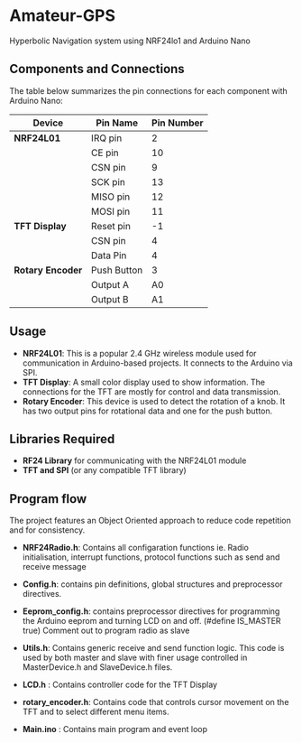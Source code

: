 # Amateur-GPS
Hyperbolic Navigation system using NRF24lo1 and Arduino Nano

## Components and Connections

The table below summarizes the pin connections for each component with Arduino Nano:

| **Device**         | **Pin Name**    | **Pin Number** |
|--------------------|-----------------|----------------|
| **NRF24L01**       | IRQ pin         | 2              |
|                    | CE pin          | 10             |
|                    | CSN pin         | 9              |
|                    | SCK pin         | 13             |
|                    | MISO pin        | 12             |
|                    | MOSI pin        | 11             |
| **TFT Display**    | Reset pin       | -1             |
|                    | CSN pin         | 4              |
|                    | Data Pin        | 4              |
| **Rotary Encoder** | Push Button     | 3              |
|                    | Output A        | A0             |
|                    | Output B        | A1             |

## Usage

- **NRF24L01**: This is a popular 2.4 GHz wireless module used for communication in Arduino-based projects. It connects to the Arduino via SPI.
- **TFT Display**: A small color display used to show information. The connections for the TFT are mostly for control and data transmission.
- **Rotary Encoder**: This device is used to detect the rotation of a knob. It has two output pins for rotational data and one for the push button.


## Libraries Required

- **RF24 Library** for communicating with the NRF24L01 module
- **TFT and SPI** (or any compatible TFT library)

## Program flow
The project features an Object Oriented approach to reduce code repetition and for consistency.

- **NRF24Radio.h**: Contains all configaration functions ie. Radio initialisation, interrupt functions, protocol functions such as send and receive message

- **Config.h**: contains pin definitions, global structures and preprocessor directives. 

- **Eeprom_config.h**: contains preprocessor directives for programming the Arduino eeprom and turning LCD on and off.
  (#define IS_MASTER true) Comment out to program radio as slave

- **Utils.h**:  Contains generic receive and send function logic. This code is used by both master and slave with finer usage controlled in MasterDevice.h and SlaveDevice.h files.

- **LCD.h** : Contains controller code for the TFT Display

- **rotary_encoder.h**:  Contains code that controls cursor movement on the TFT and to select different menu items.
- **Main.ino** : Contains main program and event loop




